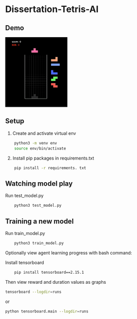 # Dissertation-Tetris-AI

## Demo

![Tetris Demo](./TetrisDemo.gif)

## Setup

1. Create and activate virtual env
```bash
    python3 -m venv env
    source env/bin/activate
```

2. Install pip packages in requirements.txt
```bash
    pip install -r requirements. txt
```

## Watching model play

Run test_model.py 
```bash
    python3 test_model.py
```

## Training a new model

Run train_model.py
```bash
    python3 train_model.py
```

Optionally view agent learning progress with bash command:

Install tensorboard
```bash
    pip install tensorboard==2.15.1
```

Then view reward and duration values as graphs

```bash
tensorboard --logdir=runs
```
or 
```bash
python tensorboard.main --logdir=runs
```
